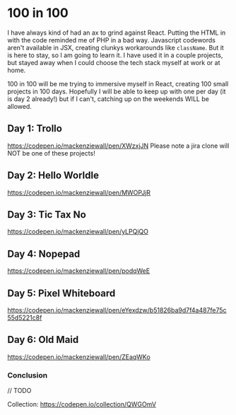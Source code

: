 # 100 in 100
I have always kind of had an ax to grind against React. Putting the HTML in with the code reminded me of PHP in a bad way. 
Javascript codewords aren't available in JSX, creating clunkys workarounds like `className`. But it is here to stay, so I am going to learn it. 
I have used it in a couple projects, but stayed away when I could choose the tech stack myself at work or at home. 

100 in 100 will be me trying to immersive myself in React, creating 100 small projects in 100 days. Hopefully I will be able to keep up with one per day (it is day 2 already!) but if I can't, catching up on the weekends WILL be allowed.

## Day 1: Trollo
https://codepen.io/mackenziewall/pen/XWzxjJN
Please note a jira clone will NOT be one of these projects!

## Day 2: Hello Worldle
https://codepen.io/mackenziewall/pen/MWOPJjR

## Day 3: Tic Tax No
https://codepen.io/mackenziewall/pen/yLPQjQO

## Day 4: Nopepad
https://codepen.io/mackenziewall/pen/podqWeE

## Day 5: Pixel Whiteboard
https://codepen.io/mackenziewall/pen/eYexdzw/b51826ba9d7f4a487fe75c55d5221c8f

## Day 6: Old Maid
https://codepen.io/mackenziewall/pen/ZEaqWKo


### Conclusion
// TODO

Collection: https://codepen.io/collection/QWGOmV
